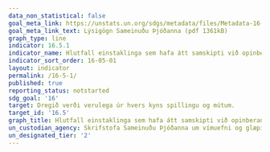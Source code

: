 ```yaml
---
data_non_statistical: false
goal_meta_link: https://unstats.un.org/sdgs/metadata/files/Metadata-16-05-01.pdf
goal_meta_link_text: Lýsigögn Sameinuðu Þjóðanna (pdf 1361kB)
graph_type: line
indicator: 16.5.1
indicator_name: Hlutfall einstaklinga sem hafa átt samskipti við opinberan embættismann í a.m.k. eitt skipti og greitt mútur til opinbers embættismanns eða fengið beiðni um það frá þessum opinberu embættismönnum á síðastliðnum 12 mánuðum.
indicator_sort_order: 16-05-01
layout: indicator
permalink: /16-5-1/
published: true
reporting_status: notstarted
sdg_goal: '16'
target: Dregið verði verulega úr hvers kyns spillingu og mútum.
target_id: '16.5'
graph_title: Hlutfall einstaklinga sem hafa átt samskipti við opinberan embættismann í a.m.k. eitt skipti og greitt mútur til opinbers embættismanns eða fengið beiðni um það frá þessum opinberu embættismönnum á síðastliðnum 12 mánuðum.
un_custodian_agency: Skrifstofa Sameinuðu Þjóðanna um vímuefni og glæpi (UNODC)
un_designated_tier: '2'
---
```

